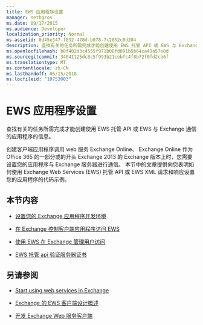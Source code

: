 ```yaml
---
title: EWS 应用程序设置
manager: sethgros
ms.date: 09/17/2015
ms.audience: Developer
localization_priority: Normal
ms.assetid: 0d45e347-f832-478d-b078-7c2852c0d204
description: 查找有关的任务所需完成才能创建使用 EWS 托管 API 或 EWS 与 Exchange 通信的应用程序的信息。
ms.openlocfilehash: b8f402d3c4555f971b08fd891b5b64ca49a57e0d
ms.sourcegitcommit: 34041125dc8c5f993b21cebfc4f8b72f0fd2cb6f
ms.translationtype: MT
ms.contentlocale: zh-CN
ms.lasthandoff: 06/15/2018
ms.locfileid: "19753003"
---
```

# <a name="setting-up-your-ews-application"></a>EWS 应用程序设置

查找有关的任务所需完成才能创建使用 EWS 托管 API 或 EWS 与 Exchange 通信的应用程序的信息。 
  
创建客户端应用程序调用 web 服务 Exchange Online、 Exchange Online 作为 Office 365 的一部分或的开头 Exchange 2013 的 Exchange 版本上时，您需要设置您的应用程序与 Exchange 服务器进行通信。 本节中的文章提供向您表明如何使用 Exchange Web Services (EWS) 托管 API 或 EWS XML 请求和响应设置您的应用程序的代码示例。
  
## <a name="in-this-section"></a>本节内容

- [设置您的 Exchange 应用程序开发环境](setting-up-your-exchange-application-development-environment.md)
    
- [在 Exchange 控制客户端应用程序访问 EWS](controlling-client-application-access-to-ews-in-exchange.md)
    
- [使用 EWS 在 Exchange 管理用户访问](managing-user-access-by-using-ews-in-exchange.md)
    
- [EWS 托管 api 验证服务器证书](how-to-validate-a-server-certificate-for-the-ews-managed-api.md)
    
## <a name="see-also"></a>另请参阅


- [Start using web services in Exchange](start-using-web-services-in-exchange.md)
    
- [Exchange 的 EWS 客户端设计概述](ews-client-design-overview-for-exchange.md)
    
- [开发 Exchange Web 服务客户端](develop-web-service-clients-for-exchange.md)
    

